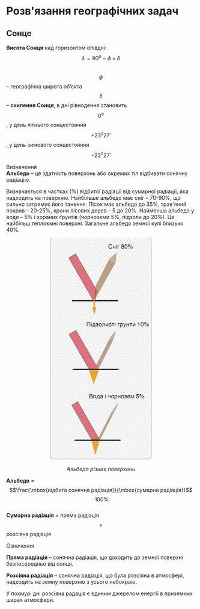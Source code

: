 # Розв'язання географiчних задач

## Сонце
<b>Висота Сонця</b> над горизонтом опівдні: $$\lambda = 90^{o}-\phi \pm \delta$$<br>
$$\phi$$ – географічна широта об’єкта<br>
$$\delta$$ – <b>схилення Сонця</b>, в дні рівнодення становить $$0^{o}$$, у день літнього сонцестояння $$+23^{o}27'$$, у день зимового сонцестояння $$-23^{o}27'$$
	
<div class="space">
<div class="eoz-wrap">
<span class="eoz">Визначення</span>
<div class="eoz-text">
<b>Альбедо</b> – це здатність поверхонь або окремих тіл відбивати сонячну радіацію.
</div>
</div>

Визначається в частках (%) відбитої радіації від сумарної радіації, яка надходить на поверхню. Найбільше альбедо має сніг – 70-90%, що сильно затримує його танення. Пісок має альбедо до 35%, трав'яний покрив – 20-25%, крони лісових дерев – 5 до 20%. Найменша альбедо у води – 5% і зораних ґрунтів (чорноземи 5%, підзоли до 20%). Це найбільш теплоємні поверхні. Загальне альбедо земної кулі близько 40%.
	
<div align="center">
<img src="1.png">
<p><i>Альбедо різних поверхонь</i></p>
</div>


<b>Альбедо</b> = $$\frac{\mbox{відбита сонячна радіація}}{\mbox{сумарна радіація}}$$ $$\cdot100\%$$<br>
<b>Сумарна радiацiя</b> = пряма радiацiя $$+$$ розсiяна радiацiя


<div class="space">
<div class="eoz-wrap">
<span class="eoz">Означення</span>
<div class="eoz-text">
<p><b>Пряма радіація</b> – сонячна радіація, що доходить до земної поверхні безпосередньо від сонця.</p>
<b>Розсіяна радіація</b> – сонячна радіація, що була розсіяна в атмосфері, надходить на земну поверхню з усього небокраю.
</div>
</div>

У похмурі дні розсіяна радація є єдиним джерелом енергії в приземних шарах атмосфери.
